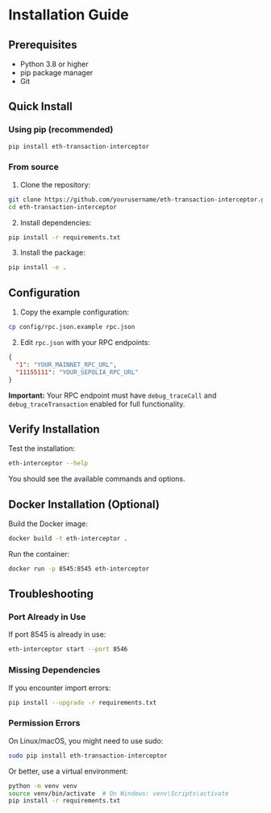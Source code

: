 # Installation Guide

## Prerequisites

- Python 3.8 or higher
- pip package manager
- Git

## Quick Install

### Using pip (recommended)

```bash
pip install eth-transaction-interceptor
```

### From source

1. Clone the repository:
```bash
git clone https://github.com/yourusername/eth-transaction-interceptor.git
cd eth-transaction-interceptor
```

2. Install dependencies:
```bash
pip install -r requirements.txt
```

3. Install the package:
```bash
pip install -e .
```

## Configuration

1. Copy the example configuration:
```bash
cp config/rpc.json.example rpc.json
```

2. Edit `rpc.json` with your RPC endpoints:
```json
{
  "1": "YOUR_MAINNET_RPC_URL",
  "11155111": "YOUR_SEPOLIA_RPC_URL"
}
```

**Important:** Your RPC endpoint must have `debug_traceCall` and `debug_traceTransaction` enabled for full functionality.

## Verify Installation

Test the installation:
```bash
eth-interceptor --help
```

You should see the available commands and options.

## Docker Installation (Optional)

Build the Docker image:
```bash
docker build -t eth-interceptor .
```

Run the container:
```bash
docker run -p 8545:8545 eth-interceptor
```

## Troubleshooting

### Port Already in Use

If port 8545 is already in use:
```bash
eth-interceptor start --port 8546
```

### Missing Dependencies

If you encounter import errors:
```bash
pip install --upgrade -r requirements.txt
```

### Permission Errors

On Linux/macOS, you might need to use sudo:
```bash
sudo pip install eth-transaction-interceptor
```

Or better, use a virtual environment:
```bash
python -m venv venv
source venv/bin/activate  # On Windows: venv\Scripts\activate
pip install -r requirements.txt
```